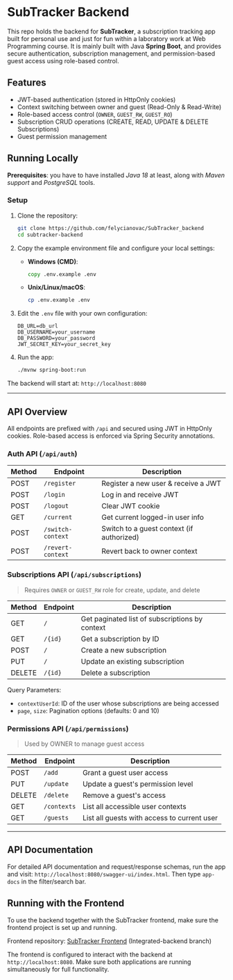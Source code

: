 # SubTracker Backend

This repo holds the backend for **SubTracker**, a subscription tracking app built for personal use and just for fun within a laboratory work at Web Programming course. It is mainly built with Java **Spring Boot**, and provides secure authentication, subscription management, and permission-based guest access using role-based control.


##  Features

- JWT-based authentication (stored in HttpOnly cookies)
- Context switching between owner and guest (Read-Only & Read-Write)
- Role-based access control (`OWNER`, `GUEST_RW`, `GUEST_RO`)
- Subscription CRUD operations (CREATE, READ, UPDATE & DELETE Subscriptions)
- Guest permission management


##  Running Locally

**Prerequisites**: you have to have installed *Java 18* at least, along with *Maven support* and *PostgreSQL* tools.


### Setup

1. Clone the repository:
   ```bash
   git clone https://github.com/felycianovac/SubTracker_backend
   cd subtracker-backend
2. Copy the example environment file and configure your local settings:

   - **Windows (CMD)**:
     ```cmd
     copy .env.example .env
     ```

   - **Unix/Linux/macOS**:
     ```bash
     cp .env.example .env
     ```

3. Edit the `.env` file with your own configuration:
   ```env
   DB_URL=db_url
   DB_USERNAME=your_username
   DB_PASSWORD=your_password
   JWT_SECRET_KEY=your_secret_key
   ```

4. Run the app:
   ```bash
   ./mvnw spring-boot:run
   ```

The backend will start at:  `http://localhost:8080`

---

## API Overview

All endpoints are prefixed with `/api` and secured using JWT in HttpOnly cookies. Role-based access is enforced via Spring Security annotations.

### Auth API (`/api/auth`)


| Method | Endpoint             | Description                                |
|--------|----------------------|--------------------------------------------|
| POST   | `/register`          | Register a new user  & receive a JWT                      |
| POST   | `/login`             | Log in and receive JWT   |
| POST   | `/logout`            | Clear JWT cookie                           |
| GET    | `/current`           | Get current logged-in user info            |
| POST   | `/switch-context`    | Switch to a guest context (if authorized)  |
| POST   | `/revert-context`    | Revert back to owner context               |

### Subscriptions API (`/api/subscriptions`)

> Requires `OWNER` or `GUEST_RW` role for create, update, and delete

| Method | Endpoint             | Description                                  |
|--------|----------------------|----------------------------------------------|
| GET    | `/`                  | Get paginated list of subscriptions by context |
| GET    | `/{id}`              | Get a subscription by ID                    |
| POST   | `/`                  | Create a new subscription                   |
| PUT    | `/`                  | Update an existing subscription             |
| DELETE | `/{id}`              | Delete a subscription                       |

Query Parameters:
- `contextUserId`: ID of the user whose subscriptions are being accessed
- `page`, `size`: Pagination options (defaults: 0 and 10) 


### Permissions API (`/api/permissions`)

> Used by OWNER to manage guest access

| Method | Endpoint             | Description                                  |
|--------|----------------------|----------------------------------------------|
| POST   | `/add`               | Grant a guest user access                    |
| PUT    | `/update`            | Update a guest's permission level            |
| DELETE | `/delete`            | Remove a guest's access                      |
| GET    | `/contexts`          | List all accessible user contexts            |
| GET    | `/guests`            | List all guests with access to current user  |

---

## API Documentation

For detailed API documentation and request/response schemas, run the app and visit: `http://localhost:8080/swagger-ui/index.html`. Then type `app-docs` in the filter/search bar. 


## Running with the Frontend

To use the backend together with the SubTracker frontend, make sure the frontend project is set up and running.

Frontend repository: [SubTracker Frontend](https://github.com/felycianovac/SubTrack/tree/feat/backend-integration) (Integrated-backend branch)

The frontend is configured to interact with the backend at `http://localhost:8080`. Make sure both applications are running simultaneously for full functionality.
